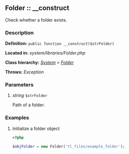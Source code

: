 
Folder :: __construct
-------------------------------------------

Check whether a folder exists.


### Description ###

**Definition:** `public function __construct($strFolder)`

**Located in:** *system/libraries/Folder.php*

**Class hierarchy:** *[System](../System.md) > [Folder](../Folder.md)*

**Throws:** *Exception*


### Parameters ###

1. *string* `$strFolder`

	Path of a folder.


### Examples ###

1. Initialize a folder object

	```php
	<?php

	$objFolder = new Folder('tl_files/example_folder');
	```


